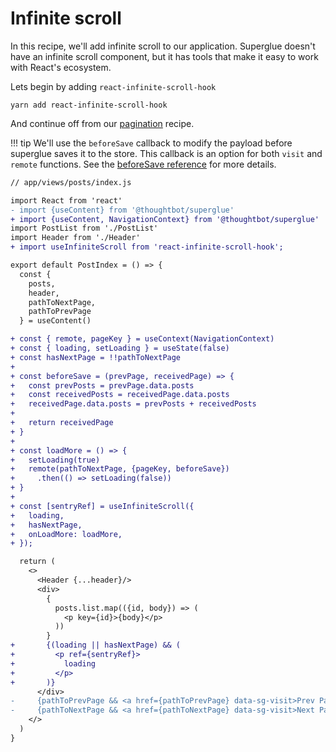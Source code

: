 # Infinite scroll

In this recipe, we'll add infinite scroll to our application. Superglue doesn't
have an infinite scroll component, but it has tools that make it easy to
work with React's ecosystem.

Lets begin by adding `react-infinite-scroll-hook`

```
yarn add react-infinite-scroll-hook
```

And continue off from our [pagination] recipe.

!!! tip
    We'll use the `beforeSave` callback to modify the payload before superglue
    saves it to the store. This callback is an option for both `visit` and
    `remote` functions. See the
    [beforeSave reference](../reference/types.requests.md#beforesave-2) for more details.

```diff
// app/views/posts/index.js

import React from 'react'
- import {useContent} from '@thoughtbot/superglue'
+ import {useContent, NavigationContext} from '@thoughtbot/superglue'
import PostList from './PostList'
import Header from './Header'
+ import useInfiniteScroll from 'react-infinite-scroll-hook';

export default PostIndex = () => {
  const {
    posts,
    header,
    pathToNextPage,
    pathToPrevPage
  } = useContent()

+ const { remote, pageKey } = useContext(NavigationContext)
+ const { loading, setLoading } = useState(false)
+ const hasNextPage = !!pathToNextPage
+
+ const beforeSave = (prevPage, receivedPage) => {
+   const prevPosts = prevPage.data.posts
+   const receivedPosts = receivedPage.data.posts
+   receivedPage.data.posts = prevPosts + receivedPosts
+
+   return receivedPage
+ }
+
+ const loadMore = () => {
+   setLoading(true)
+   remote(pathToNextPage, {pageKey, beforeSave})
+     .then(() => setLoading(false))
+ }
+
+ const [sentryRef] = useInfiniteScroll({
+   loading,
+   hasNextPage,
+   onLoadMore: loadMore,
+ });

  return (
    <>
      <Header {...header}/>
      <div>
        {
          posts.list.map(({id, body}) => (
            <p key={id}>{body}</p>
          ))
        }
+       {(loading || hasNextPage) && (
+         <p ref={sentryRef}>
+           loading
+         </p>
+       )}
      </div>
-     {pathToPrevPage && <a href={pathToPrevPage} data-sg-visit>Prev Page</a>}
-     {pathToNextPage && <a href={pathToNextPage} data-sg-visit>Next Page</a>}
    </>
  )
}

```

[pagination]: ./spa-pagination.md
